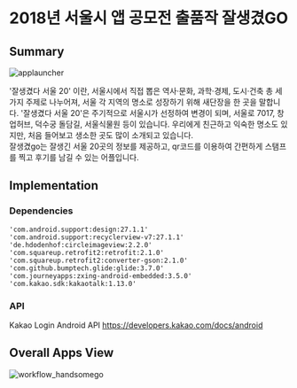 # 2018년 서울시 앱 공모전 출품작 잘생겼GO

## Summary

![applauncher](https://user-images.githubusercontent.com/18085486/46253887-58105e00-c4c1-11e8-979a-d2b92b08886e.png)

'잘생겼다 서울 20' 이란, 서울시에서 직접 뽑은 역사·문화, 과학·경제, 도시·건축 총 세 가지 주제로 나누어져, 서울 각 지역의 명소로 성장하기 위해 새단장을 한 곳을 말합니다.
'잘생겼다 서울 20'은 주기적으로 서울시가 선정하여 변경이 되며, 서울로 7017, 창업허브, 덕수궁 돌담길, 서울식물원 등이 있습니다. 우리에게 친근하고 익숙한 명소도 있지만, 처음 들어보고 생소한 곳도 많이 소개되고 있습니다. <br/>
잘생겼go는 잘생긴 서울 20곳의 정보를 제공하고, qr코드를 이용하여 간편하게 스탬프를 찍고 후기를 남길 수 있는 어플입니다.


## Implementation

### Dependencies

    'com.android.support:design:27.1.1'
    'com.android.support:recyclerview-v7:27.1.1'
    'de.hdodenhof:circleimageview:2.2.0'
    'com.squareup.retrofit2:retrofit:2.1.0'
    'com.squareup.retrofit2:converter-gson:2.1.0'
    'com.github.bumptech.glide:glide:3.7.0'
    'com.journeyapps:zxing-android-embedded:3.5.0'
    'com.kakao.sdk:kakaotalk:1.13.0'
    
### API
Kakao Login Android API
https://developers.kakao.com/docs/android

## Overall Apps View
![workflow_handsomego](https://user-images.githubusercontent.com/33532817/46254625-f48c2d80-c4cc-11e8-9004-f9d4792bee81.jpg)

